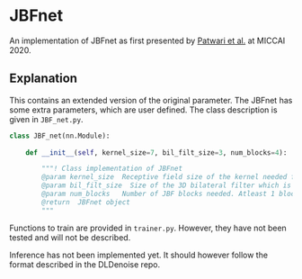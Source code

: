 # JBFnet

An implementation of JBFnet as first presented by [Patwari et al.](https://arxiv.org/abs/2007.04754) at MICCAI 2020.

## Explanation
This contains an extended version of the original parameter. The JBFnet has some extra parameters, which are user defined. The class description is given in ```JBF_net.py```.

```python
class JBF_net(nn.Module):
    
    def __init__(self, kernel_size=7, bil_filt_size=3, num_blocks=4):

        """! Class implementation of JBFnet
        @param kernel_size  Receptive field size of the kernel needed for estimating the filter functions. Should be an odd number, and reaches the desired receptive field by stacking 3 x 3 layers.
        @param bil_filt_size  Size of the 3D bilateral filter which is calculated in the JBF block. Should be an odd number atleast 2 smaller than kernel_size.
        @param num_blocks   Number of JBF blocks needed. Atleast 1 block is necessary.
        @return  JBFnet object
        """
```

Functions to train are provided in ```trainer.py```. However, they have not been tested and will not be described.

Inference has not been implemented yet. It should however follow the format described in the DLDenoise repo.